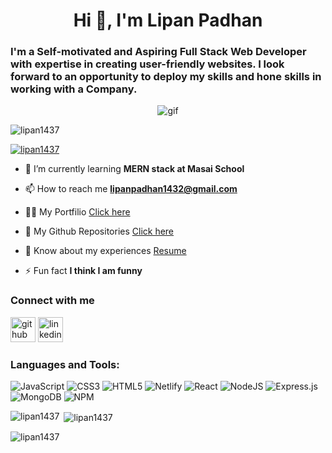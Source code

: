 <h1 align="center">Hi 👋, I'm Lipan Padhan </h1>
<h3 align="center" an aspiring Full Stack MERN Developer from India.</h3>
<h3> I'm a Self-motivated and Aspiring Full Stack Web Developer with expertise in creating user-friendly websites. I look forward to an opportunity to deploy my skills and hone skills in working with a Company.</h3>

<div align="center" >
 <img src="https://media1.giphy.com/media/qgQUggAC3Pfv687qPC/giphy.gif?cid=ecf05e47otvd44y8sgvg2kpf45n57qoin40culmnqsazqcx7&rid=giphy.gif&ct=g" alt="gif" />
</div>

<p align="left"> <img src="https://komarev.com/ghpvc/?username=lipan1437&label=Profile%20views&color=0e75b6&style=flat" alt="lipan1437" /> </p>

<p align="left"> <a href="https://github.com/ryo-ma/github-profile-trophy"><img src="https://github-profile-trophy.vercel.app/?username=lipan1437" alt="lipan1437" /></a> </p>

- 🌱 I’m currently learning **MERN stack at Masai School**

- 📫 How to reach me **lipanpadhan1432@gmail.com**

- 👨‍💻 My Portfilio [Click here](https://lipan1437.github.io/)

- 👀 My Github Repositories [Click here](https://github.com/lipan1437?tab=repositories)

- 📄 Know about my experiences [Resume](https://drive.google.com/file/d/1GVua_3kW2MZGUMdGNApSG-m6lu-fDwXW/view?usp=share_link)

- ⚡ Fun fact **I think I am funny**

<h3>Connect with me</h3>


[<img src='https://cdn.jsdelivr.net/npm/simple-icons@3.0.1/icons/github.svg' alt='github' height='40'>](https://lipan1437.github.io/)
[<img src='https://cdn.jsdelivr.net/npm/simple-icons@3.0.1/icons/linkedin.svg' alt='linkedin' height='40'>](https://www.linkedin.com/in/lipan-padhan/)
 
<h3 align="left">Languages and Tools:</h3>

<div>
  
  ![JavaScript](https://img.shields.io/badge/javascript-%23323330.svg?style=for-the-badge&logo=javascript&logoColor=%23F7DF1E) 
  ![CSS3](https://img.shields.io/badge/css3-%231572B6.svg?style=for-the-badge&logo=css3&logoColor=white)
  ![HTML5](https://img.shields.io/badge/html5-%23E34F26.svg?style=for-the-badge&logo=html5&logoColor=white)
  ![Netlify](https://img.shields.io/badge/netlify-%23000000.svg?style=for-the-badge&logo=netlify&logoColor=#00C7B7)
  ![React](https://img.shields.io/badge/react-%2320232a.svg?style=for-the-badge&logo=react&logoColor=%2361DAFB)
  ![NodeJS](https://img.shields.io/badge/node.js-6DA55F?style=for-the-badge&logo=node.js&logoColor=white)
  ![Express.js](https://img.shields.io/badge/express.js-%23404d59.svg?style=for-the-badge&logo=express&logoColor=%2361DAFB)
  ![MongoDB](https://img.shields.io/badge/MongoDB-%234ea94b.svg?style=for-the-badge&logo=mongodb&logoColor=white)
  ![NPM](https://img.shields.io/badge/NPM-%23000000.svg?style=for-the-badge&logo=npm&logoColor=white)
</div>

<p><img align="left" src="https://github-readme-stats.vercel.app/api/top-langs?username=lipan1437&show_icons=true&locale=en&layout=compact" alt="lipan1437" /></p>

<p>&nbsp;<img align="center" src="https://github-readme-stats.vercel.app/api?username=lipan1437&show_icons=true&locale=en" alt="lipan1437" /></p>

<p><img align="center" src="https://github-readme-streak-stats.herokuapp.com/?user=lipan1437&theme=default" alt="lipan1437" /></p>
